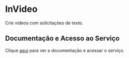 # InVideo

Crie vídeos com solicitações de texto.

## Documentação e Acesso ao Serviço

Clique [aqui](https://invideo.io) para ver a documentação e acessar o serviço.